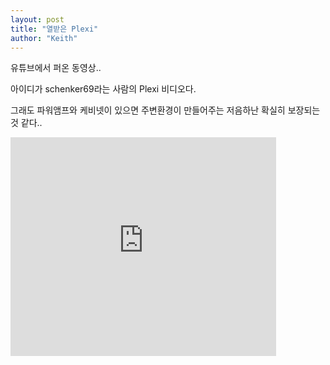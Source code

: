 ```yaml
---
layout: post
title: "열받은 Plexi"
author: "Keith"
---
```


유튜브에서 퍼온 동영상..

아이디가 schenker69라는 사람의 Plexi 비디오다.

그래도 파워앰프와 케비넷이 있으면 주변환경이 만들어주는
저음하난 확실히 보장되는 것 같다..

<iframe src="https://www.youtube.com/embed/cnZnXFpzLY8" width="425" height="350" frameborder="" allowfullscreen></iframe>

